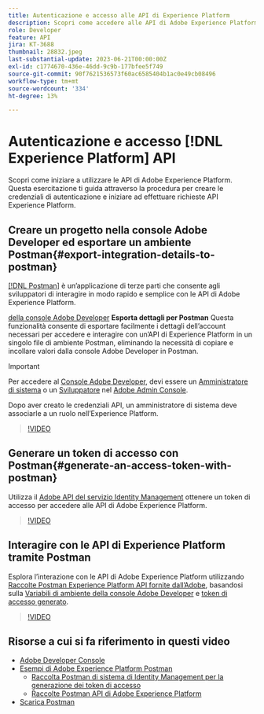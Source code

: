 ```yaml
---
title: Autenticazione e accesso alle API di Experience Platform
description: Scopri come accedere alle API di Adobe Experience Platform.
role: Developer
feature: API
jira: KT-3688
thumbnail: 28832.jpeg
last-substantial-update: 2023-06-21T00:00:00Z
exl-id: c1774670-436e-46dd-9c9b-177bfee5f749
source-git-commit: 90f7621536573f60ac6585404b1ac0e49cb08496
workflow-type: tm+mt
source-wordcount: '334'
ht-degree: 13%

---
```


# Autenticazione e accesso [!DNL Experience Platform] API

Scopri come iniziare a utilizzare le API di Adobe Experience Platform. Questa esercitazione ti guida attraverso la procedura per creare le credenziali di autenticazione e iniziare ad effettuare richieste API Experience Platform.

## Creare un progetto nella console Adobe Developer ed esportare un ambiente Postman{#export-integration-details-to-postman}

[[!DNL Postman]](https://www.postman.com/) è un’applicazione di terze parti che consente agli sviluppatori di interagire in modo rapido e semplice con le API di Adobe Experience Platform.

[della console Adobe Developer](https://developer.adobe.com/console/home) **Esporta dettagli per Postman** Questa funzionalità consente di esportare facilmente i dettagli dell’account necessari per accedere e interagire con un’API di Experience Platform in un singolo file di ambiente Postman, eliminando la necessità di copiare e incollare valori dalla console Adobe Developer in Postman.

>[!IMPORTANT]
>
>Per accedere al [Console Adobe Developer](https://developer.adobe.com/console/home), devi essere un [Amministratore di sistema](https://helpx.adobe.com/enterprise/using/admin-roles.html) o un [Sviluppatore](https://helpx.adobe.com/enterprise/using/manage-developers.html#:~:text=Add%20developers%20to%20a%20single%20product%20profile&amp;text=In%20the%20Admin%20Console%2C%20navigate,in%20the%20upper%2Dright%20corner.) nel [Adobe Admin Console](https://adminconsole.adobe.com).
>
> Dopo aver creato le credenziali API, un amministratore di sistema deve associarle a un ruolo nell’Experience Platform.

>[!VIDEO](https://video.tv.adobe.com/v/28832/?quality=12&learn=on)




## Generare un token di accesso con Postman{#generate-an-access-token-with-postman}

Utilizza il [Adobe API del servizio Identity Management](https://github.com/adobe/experience-platform-postman-samples/tree/master/apis/ims) ottenere un token di accesso per accedere alle API di Adobe Experience Platform.

>[!VIDEO](https://video.tv.adobe.com/v/29698/?quality=12&learn=on)


## Interagire con le API di Experience Platform tramite Postman

Esplora l’interazione con le API di Adobe Experience Platform utilizzando [Raccolte Postman Experience Platform API fornite dall’Adobe](https://github.com/adobe/experience-platform-postman-samples/tree/master/apis/experience-platform), basandosi sulla [Variabili di ambiente della console Adobe Developer](#export-integration-details-to-postman) e [token di accesso generato](#generate-an-access-token-with-postman).

>[!VIDEO](https://video.tv.adobe.com/v/29704/?quality=12&learn=on)


## Risorse a cui si fa riferimento in questi video

* [Adobe Developer Console](https://developer.adobe.com/console/home)
* [Esempi di Adobe Experience Platform Postman](https://github.com/adobe/experience-platform-postman-samples)
   * [Raccolta Postman di sistema di Identity Management per la generazione dei token di accesso](https://github.com/adobe/experience-platform-postman-samples/tree/master/apis/ims)
   * [Raccolte Postman API di Adobe Experience Platform](https://github.com/adobe/experience-platform-postman-samples/tree/master/apis/experience-platform)
* [Scarica Postman](https://www.postman.com/)
